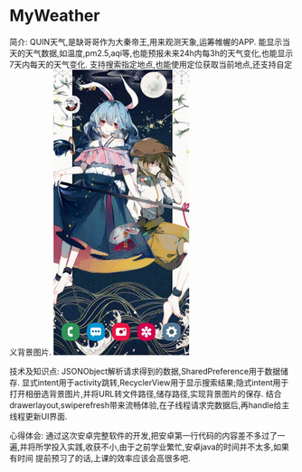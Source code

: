 # MyWeather
简介:
   QUIN天气,是缺哥哥作为大秦帝王,用来观测天象,运筹帷幄的APP.
   能显示当天的天气数据,如温度,pm2.5,aqi等,也能预报未来24h内每3h的天气变化,也能显示7天内每天的天气变化.
   支持搜索指定地点,也能使用定位获取当前地点,还支持自定义背景图片.
   ![image](https://github.com/Asddddda/MyWeather/blob/master/使用演示.gif)
  
技术及知识点:
   JSONObject解析请求得到的数据,SharedPreference用于数据储存.
   显式intent用于activity跳转,RecyclerView用于显示搜索结果;隐式intent用于打开相册选背景图片,并将URL转文件路径,储存路径,实现背景图片的保存.
   结合drawerlayout,swiperefresh带来流畅体验,在子线程请求完数据后,再handle给主线程更新UI界面.
  
心得体会:
   通过这次安卓完整软件的开发,把安卓第一行代码的内容差不多过了一遍,并将所学投入实践,收获不小,由于之前学业繁忙,安卓java的时间并不太多,如果有时间
提前预习了的话,上课的效率应该会高很多吧.
